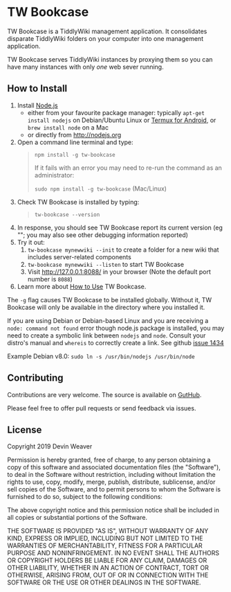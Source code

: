 <h1 class="">TW Bookcase</h1><p>TW Bookcase is a TiddlyWiki management application. It consolidates disparate TiddlyWiki folders on your computer into one management application.</p><p>TW Bookcase serves TiddlyWiki instances by proxying them so you can have many instances with only <em>one</em> web sever running.
</p><h2 class="">How to Install</h2><ol><li>Install <a class="tc-tiddlylink tc-tiddlylink-missing" href="#Node.js">Node.js</a><ul><li>either from your favourite package manager: typically <code>apt-get install nodejs</code> on Debian/Ubuntu Linux or <a class="tc-tiddlylink tc-tiddlylink-missing" href="#Serving%20TW5%20from%20Android">Termux for Android</a>, or <code>brew install node</code> on a Mac</li><li>or directly from <a class="tc-tiddlylink-external" href="http://nodejs.org" rel="noopener noreferrer" target="_blank">http://nodejs.org</a></li></ul></li><li>Open a command line terminal and type:<blockquote><p><code>npm install -g tw-bookcase</code></p><p>If it fails with an error you may need to re-run the command as an administrator:</p><p><code>sudo npm install -g tw-bookcase</code> (Mac/Linux)</p></blockquote></li><li>Check TW Bookcase is installed by typing:<blockquote><p><code>tw-bookcase --version</code></p></blockquote></li><li>In response, you should see TW Bookcase report its current version (eg &quot;&quot;; you may also see other debugging information reported)</li><li>Try it out:<ol><li><code>tw-bookcase mynewwiki --init</code> to create a folder for a new wiki that includes server-related components</li><li><code>tw-bookcase mynewwiki --listen</code> to start TW Bookcase</li><li>Visit <a class="tc-tiddlylink-external" href="http://127.0.0.1:8088/" rel="noopener noreferrer" target="_blank">http://127.0.0.1:8088/</a> in your browser (Note the default port number is <code>8088</code>)</li></ol></li><li>Learn more about <a class="tc-tiddlylink tc-tiddlylink-resolves" href="#How%20to%20Use">How to Use</a> TW Bookcase.</li></ol><p>The <code>-g</code> flag causes TW Bookcase to be installed globally. Without it, TW Bookcase will only be available in the directory where you installed it.</p><p>If you are using Debian or Debian-based Linux and you are receiving a <code>node: command not found</code> error though node.js package is installed, you may need to create a symbolic link between <code>nodejs</code> and <code>node</code>. Consult your distro's manual and <code>whereis</code> to correctly create a link. See github <a class="tc-tiddlylink-external" href="http://github.com/Jermolene/TiddlyWiki5/issues/1434" rel="noopener noreferrer" target="_blank">issue 1434</a></p><p>Example Debian v8.0: <code>sudo ln -s /usr/bin/nodejs /usr/bin/node</code>
</p><h2 class="">Contributing</h2><p>Contributions are very welcome. The source is available on <a class="tc-tiddlylink-external" href="https://github.com/sukima/tw-bookcase" rel="noopener noreferrer" target="_blank">GutHub</a>.</p><p>Please feel free to offer pull requests or send feedback via issues.
</p><h2 class="">License</h2><p>Copyright 2019 Devin Weaver</p><p>Permission is hereby granted, free of charge, to any person obtaining a copy of this software and associated documentation files (the &quot;Software&quot;), to deal in the Software without restriction, including without limitation the rights to use, copy, modify, merge, publish, distribute, sublicense, and/or sell copies of the Software, and to permit persons to whom the Software is furnished to do so, subject to the following conditions:</p><p>The above copyright notice and this permission notice shall be included in all copies or substantial portions of the Software.</p><p>THE SOFTWARE IS PROVIDED &quot;AS IS&quot;, WITHOUT WARRANTY OF ANY KIND, EXPRESS OR IMPLIED, INCLUDING BUT NOT LIMITED TO THE WARRANTIES OF MERCHANTABILITY, FITNESS FOR A PARTICULAR PURPOSE AND NONINFRINGEMENT. IN NO EVENT SHALL THE AUTHORS OR COPYRIGHT HOLDERS BE LIABLE FOR ANY CLAIM, DAMAGES OR OTHER LIABILITY, WHETHER IN AN ACTION OF CONTRACT, TORT OR OTHERWISE, ARISING FROM, OUT OF OR IN CONNECTION WITH THE SOFTWARE OR THE USE OR OTHER DEALINGS IN THE SOFTWARE.
</p>